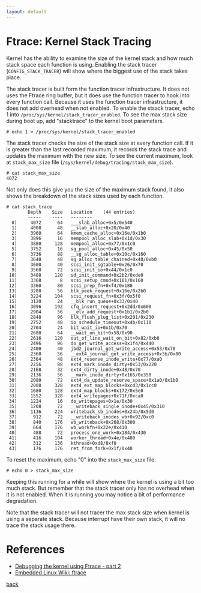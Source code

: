 ```yaml
---
layout: default
---
```


# Ftrace: Kernel Stack Tracing

Kernel has the ability to examine the size of the kernel stack and how
much stack space each function is using.
Enabling the stack tracer (`CONFIG_STACK_TRACER`) will show where the
biggest use of the stack takes place.

The stack tracer is built form the function tracer infrastructure. It
does not uses the Ftrace ring buffer, but it does use the function tracer
to hook into every function call. Because it uses the function tracer
infrastructure, it does not add overhead when not enabled. To enable
the stsack tracer, echo 1 into `/proc/sys/kernel/stack_tracer_enabled`.
To see the max stack size during boot up, add "stacktrace" to the kernel
boot parameters.

```
# echo 1 > /proc/sys/kernel/stack_tracer_enabled
```

The stack tracer checks the size of the stack size at every function call.
If it is greater than the last recorded maximum, it records the stack trace
and updates the maximum with the new size. To see the current maximum, look
at `stack_max_size` file (`/sys/kernel/debug/tracing/stack_max_size`).

```
# cat stack_max_size
4072
```

Not only does this give you the size of the maximum stack found, it also shows
the breakdown of the stack sizes used by each function.

```
# cat stack_trace
        Depth    Size   Location    (44 entries)
        -----    ----   --------
  0)     4072      64   ___slab_alloc+0x5/0x540
  1)     4008      48   __slab_alloc+0x20/0x40
  2)     3960      64   kmem_cache_alloc+0x16e/0x1b0
  3)     3896      16   mempool_alloc_slab+0x1d/0x30
  4)     3880     128   mempool_alloc+0x77/0x1c0
  5)     3752      16   sg_pool_alloc+0x45/0x50
  6)     3736      88   __sg_alloc_table+0x10c/0x160
  7)     3648      48   sg_alloc_table_chained+0x48/0xb0
  8)     3600      40   scsi_init_sgtable+0x26/0x70
  9)     3560      72   scsi_init_io+0x44/0x1c0
 10)     3488     120   sd_init_command+0x2b2/0xde0
 11)     3368       8   scsi_setup_cmnd+0x101/0x160
 12)     3360      80   scsi_prep_fn+0xf4/0x180
 13)     3280      56   blk_peek_request+0x16e/0x2b0
 14)     3224     104   scsi_request_fn+0x3f/0x5f0
 15)     3120      24   __blk_run_queue+0x33/0x40
 16)     3096     192   cfq_insert_request+0x2dd/0x600
 17)     2904      56   __elv_add_request+0x1b1/0x2b0
 18)     2848      96   blk_flush_plug_list+0x201/0x230
 19)     2752      48   io_schedule_timeout+0x4b/0x110
 20)     2704      24   bit_wait_io+0x1b/0x70
 21)     2680      64   __wait_on_bit+0x58/0x90
 22)     2616     120   out_of_line_wait_on_bit+0x82/0xb0
 23)     2496      96   do_get_write_access+0x1f4/0x440
 24)     2400      40   jbd2_journal_get_write_access+0x53/0x70
 25)     2360      56   __ext4_journal_get_write_access+0x3b/0x80
 26)     2304      48   ext4_reserve_inode_write+0x77/0xa0
 27)     2256      88   ext4_mark_inode_dirty+0x53/0x220
 28)     2168      32   ext4_dirty_inode+0x48/0x70
 29)     2136      56   __mark_inode_dirty+0x165/0x350
 30)     2080      72   ext4_da_update_reserve_space+0x1a0/0x1b0
 31)     2008     328   ext4_ext_map_blocks+0xcd3/0x1cc0
 32)     1680     128   ext4_map_blocks+0x172/0x5e0
 33)     1552     328   ext4_writepages+0x71f/0xca0
 34)     1224      16   do_writepages+0x1e/0x30
 35)     1208      72   __writeback_single_inode+0x45/0x310
 36)     1136     224   writeback_sb_inodes+0x24b/0x5d0
 37)      912      72   __writeback_inodes_wb+0x92/0xc0
 38)      840     176   wb_writeback+0x268/0x300
 39)      664     176   wb_workfn+0x22e/0x410
 40)      488      72   process_one_work+0x184/0x430
 41)      416     104   worker_thread+0x4e/0x480
 42)      312     136   kthread+0xd8/0xf0
 43)      176     176   ret_from_fork+0x1f/0x40
```

To reset the maximum, echo "0" into the `stack_max_size` file.

```
# echo 0 > stack_max_size
```

Keeping this running for a while will show where the kernel is using
a bit too much stack. But remember that the stack tracer only has no
overhead when it is not enabled. When it is running you may notice a
bit of performance degradation.

Note that the stack tracer will not tracer the max stack size when
kernel is using a separate stack. Because interrupt have their own
stack, it will no trace the stack usage there.

# References

- [Debugging the kernel using Ftrace - part 2](https://lwn.net/Articles/366796/)
- [Embedded Linux Wiki: ftrace](http://elinux.org/Ftrace)

[back](../)


